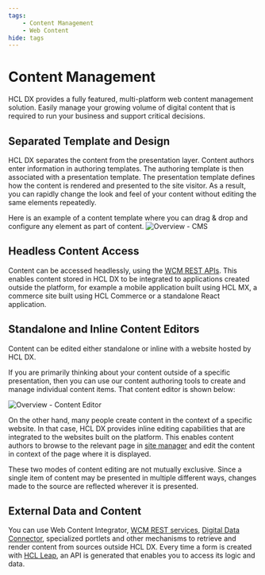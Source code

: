 ```yaml
---
tags:
    - Content Management
    - Web Content
hide: tags
---
```


# Content Management

HCL DX provides a fully featured, multi-platform web content management solution. Easily manage your growing volume of digital content that is required to run your business and support critical decisions.

## Separated Template and Design

HCL DX separates the content from the presentation layer. Content authors enter information in authoring templates. The authoring template is then associated with a presentation template. The presentation template defines how the content is rendered and presented to the site visitor. As a result, you can rapidly change the look and feel of your content without editing the same elements repeatedly.

Here is an example of a content template where you can drag & drop and configure any element as part of content.
![Overview - CMS](assets/overview-cms.png)

## Headless Content Access

Content can be accessed headlessly, using the [WCM REST APIs](api_access.md). This enables content stored in HCL DX to be integrated to applications created outside the platform, for example a mobile application built using HCL MX, a commerce site built using HCL Commerce or a standalone React application.

## Standalone and Inline Content Editors

Content can be edited either standalone or inline with a website hosted by HCL DX.

If you are primarily thinking about your content outside of a specific presentation, then you can use our content authoring tools to create and manage individual content items. That content editor is shown below:

![Overview - Content Editor](assets/overview-content-editor.png)

On the other hand, many people create content in the context of a specific website. In that case, HCL DX provides inline editing capabilities that are integrated to the websites built on the platform. This enables content authors to browse to the relevant page in [site manager](site_building.md) and edit the content in context of the page where it is displayed.

These two modes of content editing are not mutually exclusive. Since a single item of content may be presented in multiple different ways, changes made to the source are reflected wherever it is presented.

## External Data and Content

You can use Web Content Integrator, [WCM REST services](api_access.md), [Digital Data Connector](application_integration.md), specialized portlets and other mechanisms to retrieve and render content from sources outside HCL DX. Every time a form is created with [HCL Leap](https://www.hcltechsw.com/leap), an API is generated that enables you to access its logic and data.